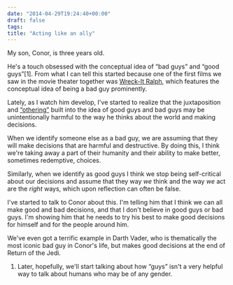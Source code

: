 ```yaml
---
date: "2014-04-29T19:24:40+00:00"
draft: false
tags: 
title: "Acting like an ally"
---
```

My son, Conor, is three years old.

He's a touch obsessed with the conceptual idea of “bad guys” and “good guys”[1]. From what I can tell this started because one of the first films we saw in the movie theater together was [Wreck-It Ralph](http://letterboxd.com/film/wreck-it-ralph/), which features the conceptual idea of being a bad guy prominently.

Lately, as I watch him develop, I've started to realize that the juxtaposition and [“othering”](http://therearenoothers.wordpress.com/2011/12/28/othering-101-what-is-othering/) built into the idea of good guys and bad guys may be unintentionally harmful to the way he thinks about the world and making decisions.

When we identify someone else as a bad guy, we are assuming that they will make decisions that are harmful and destructive. By doing this, I think we're taking away a part of their humanity and their ability to make better, sometimes redemptive, choices.

Similarly, when we identify as good guys I think we stop being self-critical about our decisions and assume that they way *we* think and the way *we* act are the *right* ways, which upon reflection can often be false.

I've started to talk to Conor about this. I'm telling him that I think we can all make good and bad decisions, and that I don't believe in good guys or bad guys. I'm showing him that he needs to try his best to make good decisions for himself and for the people around him. 

We've even got a terrific example in Darth Vader, who is thematically the most iconic bad guy in Conor's life, but makes good decisions at the end of Return of the Jedi.

1. Later, hopefully, we'll start talking about how “guys” isn't a very helpful way to talk about humans who may be of any gender.

